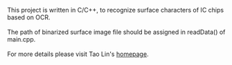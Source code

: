 This project is written in C/C++, to recognize surface characters of IC chips based on OCR. <br/><br/>The path of binarized surface image file should be assigned in readData() of main.cpp. <br/><br/>For more details please visit Tao Lin's <a href='http://ta0lin.info/?page_id=197'>homepage</a>.
